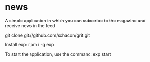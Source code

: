 # news
A simple application in which you can subscribe to the magazine and receive news in the feed

git clone git://github.com/schacon/grit.git

Install exp:
npm i -g exp

To start the application, use the command:
exp start

